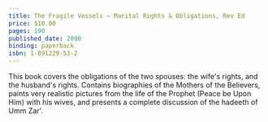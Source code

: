 ```yaml
---
title: The Fragile Vessels – Marital Rights & Obligations, Rev Ed
price: $10.00
pages: 190
published_date: 2000
binding: paperback
isbn: 1-891229-53-2
---
```


This book covers the obligations of the two spouses: the wife's rights, and the husband's rights. Contains biographies of the Mothers of the Believers, paints very realistic pictures from the life of the Prophet (Peace be Upon Him) with his wives, and presents a complete discussion of the hadeeth of Umm Zar'.
